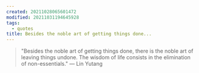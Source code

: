 ```yaml
---
created: 20211028065601472
modified: 20211031194645928
tags:
  - quotes
title: Besides the noble art of getting things done...
---
```


> "Besides the noble art of getting things done, there is the noble art of leaving things undone. The wisdom of life consists in the elimination of non-essentials." — Lin Yutang
